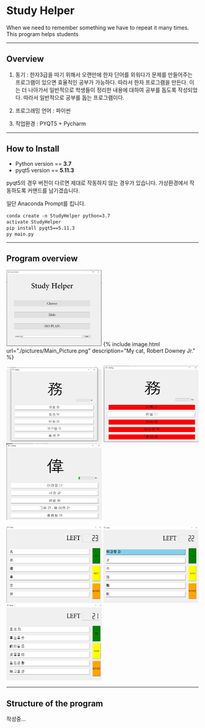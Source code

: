 # Study Helper
When we need to remember something we have to repeat it many times. This program helps students


* * *
## Overview
1. 동기 : 한자3급을 따기 위해서 오랜만에 한자 단어를 외워다가 문제를 만들어주는 
    프로그램이 있으면 효율적인 공부가 가능하다. 따라서 한자 프로그램을 만든다. 
    이는 더 나아가서 일반적으로 학생들이 정리한 내용에 대하여 공부를 돕도록 작성되었다. 
    따라서 일반적으로 공부를 돕는 프로그램이다.

2. 프로그래밍 언어 : 파이썬
3. 작업환경 : PYQT5 + Pycharm 

- - - 
## How to Install

* Python version == **3.7**
* pyqt5 version ==  **5.11.3**

pyqt5의 경우 버전이 다르면 제대로 작동하지 않는 경우가 있습니다. 
가상환경에서 작동하도록 커맨드를 남기겠습니다.

일단 Anaconda Prompt를 킵니다.

~~~
conda create -n StudyHelper python=3.7
activate StudyHelper
pip install pyqt5==5.11.3
py main.py 
~~~
- - -
## Program overview

<a href="#"><img src="./pictures/Main_Picture.png" width="250px" height="200px" title ="Main Window" alt="hello!" /></a>
{% include image.html url="./pictures/Main_Picture.png" description="My cat, Robert Downey Jr." %}


<a href="#"><img src="./pictures/ChooseDialog1.png" width="250px" height="200px" title ="Main Window" alt="hello!" /></a>
<a href="#"><img src="./pictures/ChooseDialog2.png" width="250px" height="200px" title ="Main Window" alt="hello!" /></a>
<a href="#"><img src="./pictures/ChooseDialog3.png" width="250px" height="200px" title ="Main Window" alt="hello!" /></a>

<a href="#"><img src="./pictures/HideDialog1.png" width="250px" height="200px" title ="Main Window" alt="hello!" /></a>
<a href="#"><img src="./pictures/HideDialog2.png" width="250px" height="200px" title ="Main Window" alt="hello!" /></a>
<a href="#"><img src="./pictures/HideDialog3.png" width="250px" height="200px" title ="Main Window" alt="hello!" /></a>

- - -
## Structure of the program

작성중...

##
